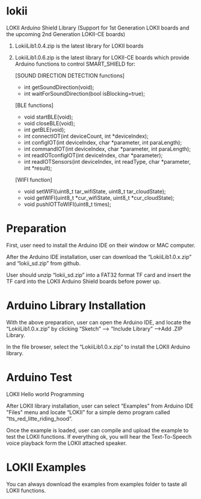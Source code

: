 # lokii
LOKII Arduino Shield Library (Support for 1st Generation LOKII boards and the upcoming  2nd Generation LOKII-CE boards) <p>
1) LokiiLib1.0.4.zip is the latest library for LOKII boards <p>
2) LokiiLib1.0.6.zip is the latest library for LOKII-CE boards which provide Arduino functions to control SMART_SHIELD  for:
    
	
    [SOUND DIRECTION DETECTION functions]	 <p>
    - int getSoundDirection(void);
    - int waitForSoundDirection(bool isBlocking=true);

    [BLE functions] <p>
    - void startBLE(void);
    - void closeBLE(void);
    - int getBLE(void);
    - int connectIOT(int deviceCount, int *deviceIndex);
    - int configIOT(int deviceIndex, char *parameter, int paraLength);  	
    - int commandIOT(int deviceIndex, char *parameter, int paraLength);  
    - int readIOTconfigIOT(int deviceIndex, char *parameter);
    - int readIOTSensors(int deviceIndex, int readType,  char *parameter, int *result);	

    [WIFI function] <p>
    - void setWIFI(uint8_t tar_wifiState, uint8_t tar_cloudState);
    - void getWIFI(uint8_t *cur_wifiState, uint8_t *cur_cloudState);
    - void pushIOTToWIFI(uint8_t times);
  

# Preparation
First, user need to install the Arduino IDE on their window or MAC computer.

After the Arduino IDE installation, user can download the “LokiiLib1.0.x.zip”
and “lokii_sd.zip” from github.

User should unzip “lokii_sd.zip” into a FAT32 format TF card and insert the
TF card into the LOKII Arduino Shield boards before power up.

# Arduino Library Installation
With the above preparation, user can open the Arduino IDE, and locate the
“LokiiLib1.0.x.zip” by clicking “Sketch” —> “Include Library” —>Add .ZIP
Library.

In the file browser, select the “LokiiLib1.0.x.zip” to install the LOKII Arduino
library.

# Arduino Test

LOKII Hello world Programming<p>
After LOKII library installation, user can select  “Examples” from Arduino IDE "Files" menu and locate “LOKII”
for a simple demo program called “tts_red_litte_riding_hood”.

Once the example is loaded, user can compile and upload the example to
test the LOKII functions. If everything ok, you will hear the Text-To-Speech
voice playback form the LOKII attached speaker.

# LOKII Examples
You can always download the examples from examples folder to taste all LOKII functions.


